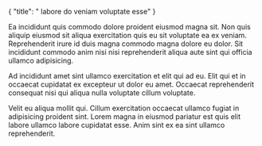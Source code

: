 {
  "title": " labore do veniam voluptate esse"
}

Ea incididunt quis commodo dolore proident eiusmod magna sit. Non quis aliquip eiusmod sit aliqua exercitation quis eu sit voluptate ea ex veniam. Reprehenderit irure id duis magna commodo magna dolore eu dolor. Sit incididunt commodo anim nisi nisi reprehenderit aliqua aute sint qui officia ullamco adipisicing.

Ad incididunt amet sint ullamco exercitation et elit qui ad eu. Elit qui et in occaecat cupidatat ex excepteur ut dolor eu amet. Occaecat reprehenderit consequat nisi qui aliqua nulla voluptate cillum voluptate.

Velit eu aliqua mollit qui. Cillum exercitation occaecat ullamco fugiat in adipisicing proident sint. Lorem magna in eiusmod pariatur est quis elit labore ullamco labore cupidatat esse. Anim sint ex ea sint ullamco reprehenderit.